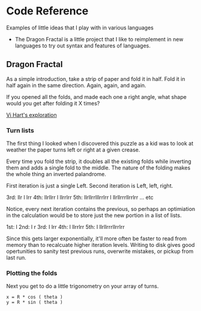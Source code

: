 # Code Reference

Examples of little ideas that I play with in various languages

- The Dragon Fractal is a little project that I like to reimplement in new languages to try out syntax and features of languages.



## Dragon Fractal

As a simple introduction, take a strip of paper and fold it in half. Fold it in half again in the same direction. Again, again, and again.

If you opened all the folds, and made each one a right angle, what shape would you get after folding it X times?

[Vi Hart's exploration](https://www.youtube.com/watch?v=EdyociU35u8)

### Turn lists

The first thing I looked when I discovered this puzzle as a kid was to look at weather the paper turns left or right at a given crease.

Every time you fold the strip, it doubles all the existing folds while inverting them and adds a single fold to the middle. The nature of the folding makes the whole thing an inverted palandrome. 

First iteration is just a single Left.
Second iteration is Left, left, right.

3rd: llr l lrr
4th: llrllrr l llrrlrr
5th: llrllrrlllrrlrr l llrllrrrllrrlrr
... etc

Notice, every next iteration contains the previous, so perhaps an optimiation in the calculation would be to store just the new portion in a list of lists.

1st: l
2nd: l r
3rd: l lrr
4th: l llrrlrr
5th: l llrllrrrllrrlrr

Since this gets larger exponentially, it'll more often be faster to read from memory than to recalcuate higher iteration levels. Writing to disk gives good opertunities to sanity test previous runs, overwrite mistakes, or pickup from last run.

### Plotting the folds

Next you get to do a little trigonometry on your array of turns.

    x = R * cos ( theta )
    y = R * sin ( theta )

